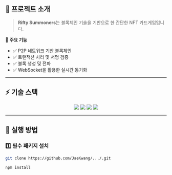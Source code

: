 ## 📌 프로젝트 소개
> **Rifty Summoners**는 블록체인 기술을 기반으로 한 간단한 NFT 카드게임입니다.  

🔹 **주요 기능**
- ✅ P2P 네트워크 기반 블록체인
- ✅ 트랜잭션 처리 및 서명 검증
- ✅ 블록 생성 및 전파
- ✅ WebSocket을 활용한 실시간 동기화

---

## ⚡ 기술 스택
<p align="center">
  <img src="https://img.shields.io/badge/REACT-19.0-green?style=for-the-badge"/>
  <img src="https://img.shields.io/badge/REDUX-9.2-green?style=for-the-badge"/>
  <img src="https://img.shields.io/badge/VITE-LATEST-blue?style=for-the-badge"/>
  <img src="https://img.shields.io/badge/ETHERS-6.13-blue?style=for-the-badge"/>
</p>

---

## 🚀 실행 방법

### 1️⃣ 필수 패키지 설치
```bash
git clone https://github.com/JaeKwang/.../.git
```
```bash
npm install
```
